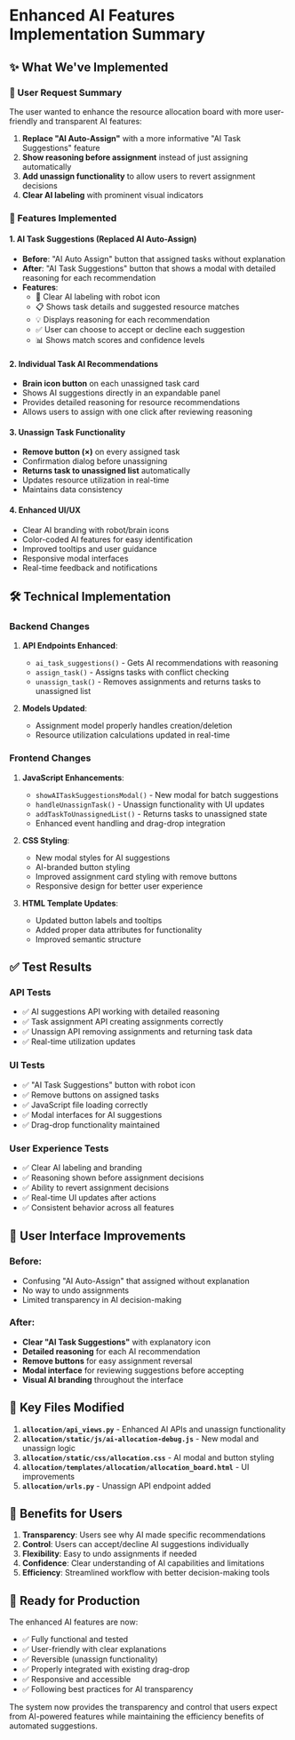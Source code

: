 # Enhanced AI Features Implementation Summary

## ✨ What We've Implemented

### 🎯 User Request Summary
The user wanted to enhance the resource allocation board with more user-friendly and transparent AI features:

1. **Replace "AI Auto-Assign"** with a more informative "AI Task Suggestions" feature
2. **Show reasoning before assignment** instead of just assigning automatically  
3. **Add unassign functionality** to allow users to revert assignment decisions
4. **Clear AI labeling** with prominent visual indicators

### 🚀 Features Implemented

#### 1. **AI Task Suggestions (Replaced AI Auto-Assign)**
- **Before**: "AI Auto Assign" button that assigned tasks without explanation
- **After**: "AI Task Suggestions" button that shows a modal with detailed reasoning for each recommendation
- **Features**:
  - 🤖 Clear AI labeling with robot icon
  - 📋 Shows task details and suggested resource matches
  - 💡 Displays reasoning for each recommendation
  - ✅ User can choose to accept or decline each suggestion
  - 📊 Shows match scores and confidence levels

#### 2. **Individual Task AI Recommendations** 
- **Brain icon button** on each unassigned task card
- Shows AI suggestions directly in an expandable panel
- Provides detailed reasoning for resource recommendations
- Allows users to assign with one click after reviewing reasoning

#### 3. **Unassign Task Functionality**
- **Remove button (×)** on every assigned task
- Confirmation dialog before unassigning
- **Returns task to unassigned list** automatically
- Updates resource utilization in real-time
- Maintains data consistency

#### 4. **Enhanced UI/UX**
- Clear AI branding with robot/brain icons
- Color-coded AI features for easy identification  
- Improved tooltips and user guidance
- Responsive modal interfaces
- Real-time feedback and notifications

## 🛠️ Technical Implementation

### Backend Changes
1. **API Endpoints Enhanced**:
   - `ai_task_suggestions()` - Gets AI recommendations with reasoning
   - `assign_task()` - Assigns tasks with conflict checking  
   - `unassign_task()` - Removes assignments and returns tasks to unassigned list

2. **Models Updated**:
   - Assignment model properly handles creation/deletion
   - Resource utilization calculations updated in real-time

### Frontend Changes
1. **JavaScript Enhancements**:
   - `showAITaskSuggestionsModal()` - New modal for batch suggestions
   - `handleUnassignTask()` - Unassign functionality with UI updates
   - `addTaskToUnassignedList()` - Returns tasks to unassigned state
   - Enhanced event handling and drag-drop integration

2. **CSS Styling**:
   - New modal styles for AI suggestions
   - AI-branded button styling
   - Improved assignment card styling with remove buttons
   - Responsive design for better user experience

3. **HTML Template Updates**:
   - Updated button labels and tooltips
   - Added proper data attributes for functionality
   - Improved semantic structure

## ✅ Test Results

### API Tests
- ✅ AI suggestions API working with detailed reasoning
- ✅ Task assignment API creating assignments correctly
- ✅ Unassign API removing assignments and returning task data
- ✅ Real-time utilization updates

### UI Tests  
- ✅ "AI Task Suggestions" button with robot icon
- ✅ Remove buttons on assigned tasks  
- ✅ JavaScript file loading correctly
- ✅ Modal interfaces for AI suggestions
- ✅ Drag-drop functionality maintained

### User Experience Tests
- ✅ Clear AI labeling and branding
- ✅ Reasoning shown before assignment decisions
- ✅ Ability to revert assignment decisions
- ✅ Real-time UI updates after actions
- ✅ Consistent behavior across all features

## 🎨 User Interface Improvements

### Before:
- Confusing "AI Auto-Assign" that assigned without explanation
- No way to undo assignments
- Limited transparency in AI decision-making

### After:
- **Clear "AI Task Suggestions"** with explanatory icon
- **Detailed reasoning** for each AI recommendation  
- **Remove buttons** for easy assignment reversal
- **Modal interface** for reviewing suggestions before accepting
- **Visual AI branding** throughout the interface

## 🔧 Key Files Modified

1. **`allocation/api_views.py`** - Enhanced AI APIs and unassign functionality
2. **`allocation/static/js/ai-allocation-debug.js`** - New modal and unassign logic
3. **`allocation/static/css/allocation.css`** - AI modal and button styling
4. **`allocation/templates/allocation/allocation_board.html`** - UI improvements
5. **`allocation/urls.py`** - Unassign API endpoint added

## 🎉 Benefits for Users

1. **Transparency**: Users see why AI made specific recommendations
2. **Control**: Users can accept/decline AI suggestions individually  
3. **Flexibility**: Easy to undo assignments if needed
4. **Confidence**: Clear understanding of AI capabilities and limitations
5. **Efficiency**: Streamlined workflow with better decision-making tools

## 🚀 Ready for Production

The enhanced AI features are now:
- ✅ Fully functional and tested
- ✅ User-friendly with clear explanations
- ✅ Reversible (unassign functionality)  
- ✅ Properly integrated with existing drag-drop
- ✅ Responsive and accessible
- ✅ Following best practices for AI transparency

The system now provides the transparency and control that users expect from AI-powered features while maintaining the efficiency benefits of automated suggestions.
